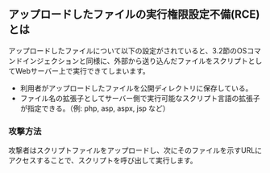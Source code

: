## アップロードしたファイルの実行権限設定不備(RCE)とは

アップロードしたファイルについて以下の設定がされていると、3.2節のOSコマンドインジェクションと同様に、外部から送り込んだファイルをスクリプトとしてWebサーバー上で実行できてしまいます。

 - 利用者がアップロードしたファイルを公開ディレクトリに保存している。
 - ファイル名の拡張子としてサーバー側で実行可能なスクリプト言語の拡張子が指定できる。（例: php, asp, aspx, jsp など）

### 攻撃方法
攻撃者はスクリプトファイルをアップロードし、次にそのファイルを示すURLにアクセスすることで、スクリプトを呼び出して実行します。
